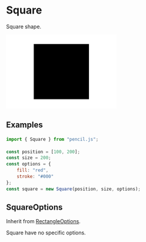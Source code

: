 # Square

Square shape.

![Square example](../../../media/examples/square.png)


## Examples

```js
import { Square } from "pencil.js";

const position = [100, 200];
const size = 200;
const options = {
    fill: "red",
    stroke: "#000"
};
const square = new Square(position, size, options);
```


## SquareOptions
Inherit from [RectangleOptions](../rectangle/readme.md#rectangleoptions).

Square have no specific options.
